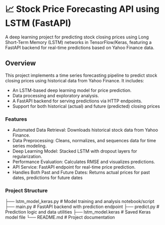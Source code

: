 # 📈 Stock Price Forecasting API using LSTM (FastAPI)
A deep learning project for predicting stock closing prices using Long Short-Term Memory (LSTM) networks in TensorFlow/Keras, featuring a FastAPI backend for real-time predictions based on Yahoo Finance data.

## Overview
This project implements a time series forecasting pipeline to predict stock closing prices using historical data from Yahoo Finance. It includes:

- An LSTM-based deep learning model for price prediction.
- Data processing and exploratory analysis.
- A FastAPI backend for serving predictions via HTTP endpoints.
- Support for both historical (actual) and future (predicted) closing prices

### Features
- Automated Data Retrieval: Downloads historical stock data from Yahoo Finance.
- Data Preprocessing: Cleans, normalizes, and sequences data for time series modeling.
- Deep Learning Model: Stacked LSTM with dropout layers for regularization.
- Performance Evaluation: Calculates RMSE and visualizes predictions.
- API Service: FastAPI endpoint for real-time price prediction.
- Handles Both Past and Future Dates: Returns actual prices for past dates, predictions for future dates

### Project Structure
├── lstm_model_keras.py    # Model training and analysis notebook/script
├── main.py                # FastAPI backend with prediction endpoint
├── predict.py             # Prediction logic and data utilities
├── lstm_model.keras       # Saved Keras model file
└── README.md              # Project documentation

